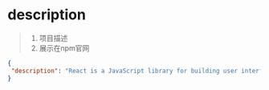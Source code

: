 # description

> 1. 项目描述
> 2. 展示在npm官网

```json
{
 "description": "React is a JavaScript library for building user interfaces."
}
```
